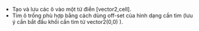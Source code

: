 - Tạo và lưu các ô vào một từ điển [vector2,cell].
- Tim ô trống phù hợp bằng cách dùng off-set của hình dạng cần tìm (lưu ý cần bắt đầu khối cần tìm từ vector2(0,0) ).